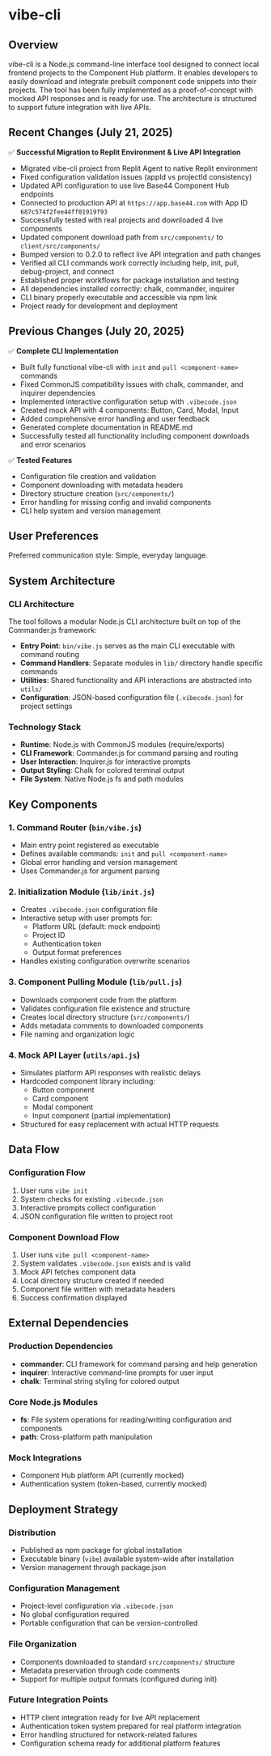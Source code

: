 # vibe-cli

## Overview

vibe-cli is a Node.js command-line interface tool designed to connect local frontend projects to the Component Hub platform. It enables developers to easily download and integrate prebuilt component code snippets into their projects. The tool has been fully implemented as a proof-of-concept with mocked API responses and is ready for use. The architecture is structured to support future integration with live APIs.

## Recent Changes (July 21, 2025)

✅ **Successful Migration to Replit Environment & Live API Integration**
- Migrated vibe-cli project from Replit Agent to native Replit environment
- Fixed configuration validation issues (appId vs projectId consistency)
- Updated API configuration to use live Base44 Component Hub endpoints
- Connected to production API at `https://app.base44.com` with App ID `687c574f2fee44ff01919f93`
- Successfully tested with real projects and downloaded 4 live components
- Updated component download path from `src/components/` to `client/src/components/`
- Bumped version to 0.2.0 to reflect live API integration and path changes
- Verified all CLI commands work correctly including help, init, pull, debug-project, and connect
- Established proper workflows for package installation and testing
- All dependencies installed correctly: chalk, commander, inquirer
- CLI binary properly executable and accessible via npm link
- Project ready for development and deployment

## Previous Changes (July 20, 2025)

✅ **Complete CLI Implementation**
- Built fully functional vibe-cli with `init` and `pull <component-name>` commands
- Fixed CommonJS compatibility issues with chalk, commander, and inquirer dependencies
- Implemented interactive configuration setup with `.vibecode.json`
- Created mock API with 4 components: Button, Card, Modal, Input
- Added comprehensive error handling and user feedback
- Generated complete documentation in README.md
- Successfully tested all functionality including component downloads and error scenarios

✅ **Tested Features**
- Configuration file creation and validation
- Component downloading with metadata headers
- Directory structure creation (`src/components/`)
- Error handling for missing config and invalid components
- CLI help system and version management

## User Preferences

Preferred communication style: Simple, everyday language.

## System Architecture

### CLI Architecture
The tool follows a modular Node.js CLI architecture built on top of the Commander.js framework:

- **Entry Point**: `bin/vibe.js` serves as the main CLI executable with command routing
- **Command Handlers**: Separate modules in `lib/` directory handle specific commands
- **Utilities**: Shared functionality and API interactions are abstracted into `utils/`
- **Configuration**: JSON-based configuration file (`.vibecode.json`) for project settings

### Technology Stack
- **Runtime**: Node.js with CommonJS modules (require/exports)
- **CLI Framework**: Commander.js for command parsing and routing
- **User Interaction**: Inquirer.js for interactive prompts
- **Output Styling**: Chalk for colored terminal output
- **File System**: Native Node.js fs and path modules

## Key Components

### 1. Command Router (`bin/vibe.js`)
- Main entry point registered as executable
- Defines available commands: `init` and `pull <component-name>`
- Global error handling and version management
- Uses Commander.js for argument parsing

### 2. Initialization Module (`lib/init.js`)
- Creates `.vibecode.json` configuration file
- Interactive setup with user prompts for:
  - Platform URL (default: mock endpoint)
  - Project ID
  - Authentication token
  - Output format preferences
- Handles existing configuration overwrite scenarios

### 3. Component Pulling Module (`lib/pull.js`)
- Downloads component code from the platform
- Validates configuration file existence and structure
- Creates local directory structure (`src/components/`)
- Adds metadata comments to downloaded components
- File naming and organization logic

### 4. Mock API Layer (`utils/api.js`)
- Simulates platform API responses with realistic delays
- Hardcoded component library including:
  - Button component
  - Card component
  - Modal component
  - Input component (partial implementation)
- Structured for easy replacement with actual HTTP requests

## Data Flow

### Configuration Flow
1. User runs `vibe init`
2. System checks for existing `.vibecode.json`
3. Interactive prompts collect configuration
4. JSON configuration file written to project root

### Component Download Flow
1. User runs `vibe pull <component-name>`
2. System validates `.vibecode.json` exists and is valid
3. Mock API fetches component data
4. Local directory structure created if needed
5. Component file written with metadata headers
6. Success confirmation displayed

## External Dependencies

### Production Dependencies
- **commander**: CLI framework for command parsing and help generation
- **inquirer**: Interactive command-line prompts for user input
- **chalk**: Terminal string styling for colored output

### Core Node.js Modules
- **fs**: File system operations for reading/writing configuration and components
- **path**: Cross-platform path manipulation

### Mock Integrations
- Component Hub platform API (currently mocked)
- Authentication system (token-based, currently mocked)

## Deployment Strategy

### Distribution
- Published as npm package for global installation
- Executable binary (`vibe`) available system-wide after installation
- Version management through package.json

### Configuration Management
- Project-level configuration via `.vibecode.json`
- No global configuration required
- Portable configuration that can be version-controlled

### File Organization
- Components downloaded to standard `src/components/` structure
- Metadata preservation through code comments
- Support for multiple output formats (configured during init)

### Future Integration Points
- HTTP client integration ready for live API replacement
- Authentication token system prepared for real platform integration
- Error handling structured for network-related failures
- Configuration schema ready for additional platform features